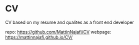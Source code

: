 # CV

CV based on my resume and qualites as a front end developer

repo: https://github.com/MattinNajafi/CV 
webpage: https://mattinnajafi.github.io/CV/